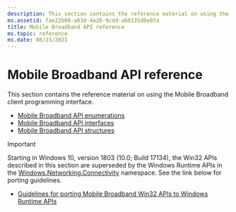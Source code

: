 ```yaml
---
description: This section contains the reference material on using the Mobile Broadband client programming interface.
ms.assetid: fae22b08-a63d-4a28-9cdd-ab9135d6e07a
title: Mobile Broadband API reference
ms.topic: reference
ms.date: 08/23/2021
---
```


# Mobile Broadband API reference

This section contains the reference material on using the Mobile Broadband client programming interface.

* [Mobile Broadband API enumerations](mobile-broadband-networks-api-enumerations.md)
* [Mobile Broadband API interfaces](mobile-broadband-networks-api-interfaces.md)
* [Mobile Broadband API structures](mobile-broadband-networks-api-structures.md)

> [!IMPORTANT]
> Starting in Windows 10, version 1803 (10.0; Build 17134), the Win32 APIs described in this section are superseded by the Windows Runtime APIs in the [Windows.Networking.Connectivity](/uwp/api/windows.networking.connectivity) namespace. See the link below for porting guidelines.

* [Guidelines for porting Mobile Broadband Win32 APIs to Windows Runtime APIs](mobile-broadband-networks-api-porting.md)
